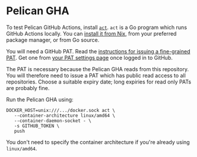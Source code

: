 # Pelican GHA

To test Pelican GitHub Actions, install [`act`](https://github.com/nektos/act). `act` is a Go program which runs GitHub Actions locally. You can [install it from Nix](https://search.nixos.org/packages?channel=unstable&show=act&from=0&size=50&sort=relevance&type=packages&query=act), from your preferred package manager, or from Go source.

You will need a GitHub PAT. Read the [instructions for issuing a fine-grained PAT](https://docs.github.com/en/authentication/keeping-your-account-and-data-secure/managing-your-personal-access-tokens#creating-a-fine-grained-personal-access-token). Get one from [your PAT settings page](https://github.com/settings/personal-access-tokens) once logged in to GitHub.

The PAT is necessary because the Pelican GHA reads from this repository. You will therefore need to issue a PAT which has public read access to all repositories. Choose a suitable expiry date; long expiries for read only PATs are probably fine.

Run the Pelican GHA using:

```shell
DOCKER_HOST=unix:///.../docker.sock act \
   --container-architecture linux/amd64 \
   --container-daemon-socket - \
   -s GITHUB_TOKEN \
   push
```

You don't need to specify the container architecture if you're already using `linux/amd64`.

